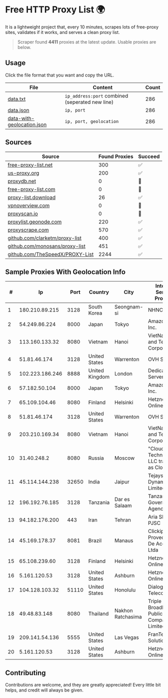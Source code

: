 
# Free HTTP Proxy List 🌍

It is a lightweight project that, every 10 minutes, scrapes lots of free-proxy sites, validates if it works, and serves a clean proxy list.


> Scraper found **4411** proxies at the latest update. Usable proxies are below.

## Usage

Click the file format that you want and copy the URL.


|File|Content|Count|
|----|-------|-----|
|[data.txt](https://raw.githubusercontent.com/themiralay/Proxy-List-World/master/data.txt)|`ip_address:port` combined (seperated new line)|286|
|[data.json](https://raw.githubusercontent.com/themiralay/Proxy-List-World/master/data.json)|`ip, port`|286|
|[data-with-geolocation.json](https://raw.githubusercontent.com/themiralay/Proxy-List-World/master/data-with-geolocation.json)|`ip, port, geolocation`|286|

## Sources

|Source|Found Proxies|Succeed|
|------|-------------|-------|
|[free-proxy-list.net](https://free-proxy-list.net)|300|✅|
|[us-proxy.org](https://www.us-proxy.org)|200|✅|
|[proxydb.net](http://proxydb.net)|0|🚫|
|[free-proxy-list.com](https://free-proxy-list.com/?page=&port=&type%5B%5D=http&type%5B%5D=https&up_time=0&search=Search)|0|🚫|
|[proxy-list.download](https://www.proxy-list.download/HTTP)|26|✅|
|[vpnoverview.com](https://vpnoverview.com/privacy/anonymous-browsing/free-proxy-servers)|0|🚫|
|[proxyscan.io](https://www.proxyscan.io)|0|🚫|
|[proxylist.geonode.com](https://proxylist.geonode.com/api/proxy-list?limit=300&page=1&sort_by=lastChecked&sort_type=desc&protocols=http,https)|220|✅|
|[proxyscrape.com](https://api.proxyscrape.com/v2/?request=displayproxies&protocol=http&timeout=10000&country=all&ssl=all&anonymity=all)|570|✅|
|[github.com/clarketm/proxy-list](https://raw.githubusercontent.com/clarketm/proxy-list/master/proxy-list-raw.txt)|400|✅|
|[github.com/monosans/proxy-list](https://raw.githubusercontent.com/monosans/proxy-list/main/proxies/http.txt)|451|✅|
|[github.com/TheSpeedX/PROXY-List](https://raw.githubusercontent.com/TheSpeedX/PROXY-List/master/http.txt)|2244|✅|


## Sample Proxies With Geolocation Info

|#|Ip|Port|Country|City|Internet Service Provider|
|-|--|----|-------|----|-------------------------|
|1|180.210.89.215|3128|South Korea|Seongnam-si|NHNCLOUD|
|2|54.249.86.224|8000|Japan|Tokyo|Amazon.com, Inc.|
|3|113.160.133.32|8080|Vietnam|Hanoi|VietNam Post and Telecom Corporation|
|4|51.81.46.174|3128|United States|Warrenton|OVH SAS|
|5|102.223.186.246|8888|United Kingdom|London|Dedicated Servers|
|6|57.182.50.104|8000|Japan|Tokyo|Amazon.com, Inc.|
|7|65.109.104.46|8080|Finland|Helsinki|Hetzner Online GmbH|
|8|51.81.46.174|3128|United States|Warrenton|OVH SAS|
|9|203.210.169.34|8080|Vietnam|Hanoi|VietNam Post and Telecom Corporation|
|10|31.40.248.2|8080|Russia|Moscow|"Cloud Technologies" LLC trading as Cloud.ru|
|11|45.114.144.238|32650|India|Jaipur|Tejays Dynamic Limited|
|12|196.192.76.185|3128|Tanzania|Dar es Salaam|Tanzania e-Government Agency|
|13|94.182.176.200|443|Iran|Tehran|Aria Shatel PJSC|
|14|45.169.178.37|8081|Brazil|Manaus|Clickip Provedores De Acesso Ltda|
|15|65.108.239.60|3128|Finland|Helsinki|Hetzner Online GmbH|
|16|5.161.120.53|3128|United States|Ashburn|Hetzner Online GmbH|
|17|104.128.103.32|51110|United States|Honolulu|Dialogix Telecom|
|18|49.48.83.148|8080|Thailand|Nakhon Ratchasima|Triple T Broadband Public Company Limited|
|19|209.141.54.136|5555|United States|Las Vegas|FranTech Solutions|
|20|5.161.120.53|3128|United States|Ashburn|Hetzner Online GmbH|



## Contributing

Contributions are welcome, and they are greatly appreciated! Every
little bit helps, and credit will always be given.

